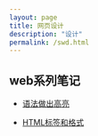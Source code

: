 ```yaml
---
layout: page
title: 网页设计
description: "设计"
permalink: /swd.html
---
```


## web系列笔记
- [语法做出高亮](https://kusumuxi.github.io//%E6%A0%87%E8%AE%B0-%E8%AF%AD%E6%B3%95%E9%AB%98%E4%BA%AE/)

- [HTML标签和格式](https://kusumuxi.github.io//HTML%E6%A0%87%E7%AD%BE%E5%92%8C%E6%A0%BC%E5%BC%8Fl-tags-and-formatting/)
